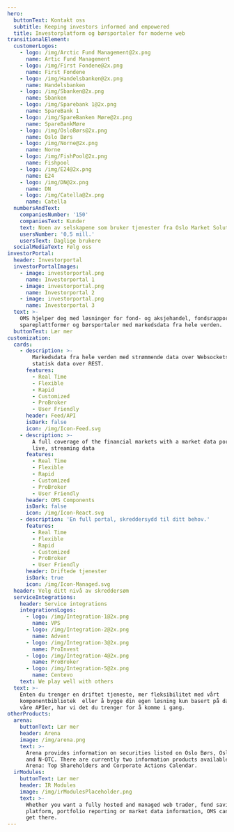 ```yaml
---
hero:
  buttonText: Kontakt oss
  subtitle: Keeping investors informed and empowered
  title: Investorplatform og børsportaler for moderne web
transitionalElement:
  customerLogos:
    - logo: /img/Arctic Fund Management@2x.png
      name: Artic Fund Management
    - logo: /img/First Fondene@2x.png
      name: First Fondene
    - logo: /img/Handelsbanken@2x.png
      name: Handelsbanken
    - logo: /img/Sbanken@2x.png
      name: Sbanken
    - logo: /img/Sparebank 1@2x.png
      name: SpareBank 1
    - logo: /img/SpareBanken Møre@2x.png
      name: SpareBankMøre
    - logo: /img/OsloBørs@2x.png
      name: Oslo Børs
    - logo: /img/Norne@2x.png
      name: Norne
    - logo: /img/FishPool@2x.png
      name: Fishpool
    - logo: /img/E24@2x.png
      name: E24
    - logo: /img/DN@2x.png
      name: DN
    - logo: /img/Catella@2x.png
      name: Catella
  numbersAndText:
    companiesNumber: '150'
    companiesText: Kunder
    text: Noen av selskapene som bruker tjenester fra Oslo Market Solutions
    usersNumber: '0,5 mill.'
    usersText: Daglige brukere
  socialMediaText: Følg oss
investorPortal:
  header: Investorportal
  investorPortalImages:
    - image: investorportal.png
      name: Investorportal 1
    - image: investorportal.png
      name: Investorportal 2
    - image: investorportal.png
      name: Investorportal 3
  text: >-
    OMS hjelper deg med løsninger for fond- og aksjehandel, fondsrapportering,
    spareplattformer og børsportaler med markedsdata fra hele verden.
  buttonText: Lær mer
customization:
  cards:
    - description: >-
        Markedsdata fra hele verden med strømmende data over Websockets og
        statisk data over REST.
      features:
        - Real Time
        - Flexible
        - Rapid
        - Customized
        - ProBroker
        - User Friendly
      header: Feed/API
      isDark: false
      icon: /img/Icon-Feed.svg
    - description: >-
        A full coverage of the financial markets with a market data portal with
        live, streaming data
      features:
        - Real Time
        - Flexible
        - Rapid
        - Customized
        - ProBroker
        - User Friendly
      header: OMS Components
      isDark: false
      icon: /img/Icon-React.svg
    - description: 'En full portal, skreddersydd til ditt behov.'
      features:
        - Real Time
        - Flexible
        - Rapid
        - Customized
        - ProBroker
        - User Friendly
      header: Driftede tjenester
      isDark: true
      icon: /img/Icon-Managed.svg
  header: Velg ditt nivå av skreddersøm
  serviceIntegrations:
    header: Service integrations
    integrationsLogos:
      - logo: /img/Integration-1@2x.png
        name: VPS
      - logo: /img/Integration-2@2x.png
        name: Advent
      - logo: /img/Integration-3@2x.png
        name: ProInvest
      - logo: /img/Integration-4@2x.png
        name: ProBroker
      - logo: /img/Integration-5@2x.png
        name: Centevo
    text: We play well with others
  text: >-
    Enten du trenger en driftet tjeneste, mer fleksibilitet med vårt
    komponentbibliotek  eller å bygge din egen løsning kun basert på data fra
    våre APIer, har vi det du trenger for å komme i gang.
otherProducts:
  arena:
    buttonText: Lær mer
    header: Arena
    image: /img/arena.png
    text: >-
      Arena provides information on securities listed on Oslo Børs, Oslo Axess
      and N-OTC. There are currently two information products available in
      Arena: Top Shareholders and Corporate Actions Calendar.
  irModules:
    buttonText: Lær mer
    header: IR Modules
    image: /img/irModulesPlaceholder.png
    text: >-
      Whether you want a fully hosted and managed web trader, fund savings
      platform, portfolio reporting or market data information, OMS can help you
      get there.
---
```

